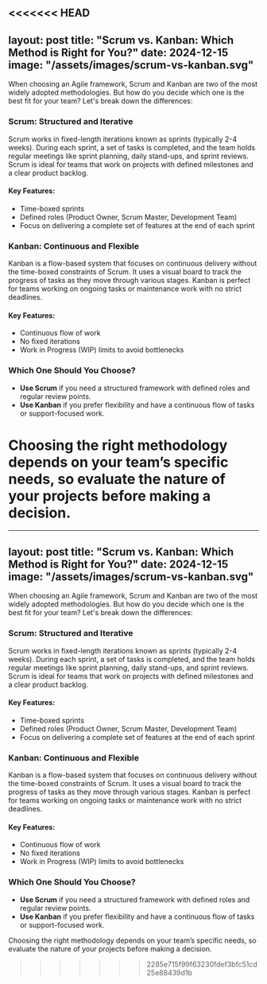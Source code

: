 <<<<<<< HEAD
---
layout: post
title: "Scrum vs. Kanban: Which Method is Right for You?"
date: 2024-12-15
image: "/assets/images/scrum-vs-kanban.svg"
---

When choosing an Agile framework, Scrum and Kanban are two of the most widely adopted methodologies. But how do you decide which one is the best fit for your team? Let's break down the differences:

### **Scrum: Structured and Iterative**
Scrum works in fixed-length iterations known as sprints (typically 2-4 weeks). During each sprint, a set of tasks is completed, and the team holds regular meetings like sprint planning, daily stand-ups, and sprint reviews. Scrum is ideal for teams that work on projects with defined milestones and a clear product backlog.

#### Key Features:
- Time-boxed sprints
- Defined roles (Product Owner, Scrum Master, Development Team)
- Focus on delivering a complete set of features at the end of each sprint

### **Kanban: Continuous and Flexible**
Kanban is a flow-based system that focuses on continuous delivery without the time-boxed constraints of Scrum. It uses a visual board to track the progress of tasks as they move through various stages. Kanban is perfect for teams working on ongoing tasks or maintenance work with no strict deadlines.

#### Key Features:
- Continuous flow of work
- No fixed iterations
- Work in Progress (WIP) limits to avoid bottlenecks

### **Which One Should You Choose?**
- **Use Scrum** if you need a structured framework with defined roles and regular review points.
- **Use Kanban** if you prefer flexibility and have a continuous flow of tasks or support-focused work.

Choosing the right methodology depends on your team’s specific needs, so evaluate the nature of your projects before making a decision.
=======
---
layout: post
title: "Scrum vs. Kanban: Which Method is Right for You?"
date: 2024-12-15
image: "/assets/images/scrum-vs-kanban.svg"
---

When choosing an Agile framework, Scrum and Kanban are two of the most widely adopted methodologies. But how do you decide which one is the best fit for your team? Let's break down the differences:

### **Scrum: Structured and Iterative**
Scrum works in fixed-length iterations known as sprints (typically 2-4 weeks). During each sprint, a set of tasks is completed, and the team holds regular meetings like sprint planning, daily stand-ups, and sprint reviews. Scrum is ideal for teams that work on projects with defined milestones and a clear product backlog.

#### Key Features:
- Time-boxed sprints
- Defined roles (Product Owner, Scrum Master, Development Team)
- Focus on delivering a complete set of features at the end of each sprint

### **Kanban: Continuous and Flexible**
Kanban is a flow-based system that focuses on continuous delivery without the time-boxed constraints of Scrum. It uses a visual board to track the progress of tasks as they move through various stages. Kanban is perfect for teams working on ongoing tasks or maintenance work with no strict deadlines.

#### Key Features:
- Continuous flow of work
- No fixed iterations
- Work in Progress (WIP) limits to avoid bottlenecks

### **Which One Should You Choose?**
- **Use Scrum** if you need a structured framework with defined roles and regular review points.
- **Use Kanban** if you prefer flexibility and have a continuous flow of tasks or support-focused work.

Choosing the right methodology depends on your team’s specific needs, so evaluate the nature of your projects before making a decision.
>>>>>>> 2285e715f99f63230fdef3bfc51cd25e88439d1b
